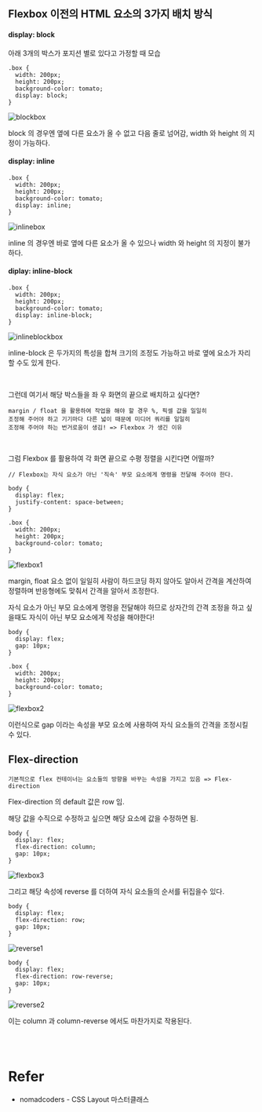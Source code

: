 ## Flexbox 이전의 HTML 요소의 3가지 배치 방식

#### display: block

아래 3개의 박스가 포지션 별로 있다고 가정할 때 모습

```
.box {
  width: 200px;
  height: 200px;
  background-color: tomato;
  display: block;
}
```

![blockbox](../../img/CSS/blockbox.JPG)

block 의 경우엔 옆에 다른 요소가 올 수 없고 다음 줄로 넘어감, width 와 height 의 지정이 가능하다.

#### display: inline

```
.box {
  width: 200px;
  height: 200px;
  background-color: tomato;
  display: inline;
}
```

![inlinebox](../../img/CSS/inlinebox.JPG)

inline 의 경우엔 바로 옆에 다른 요소가 올 수 있으나 width 와 height 의 지정이 불가하다.

#### diplay: inline-block

```
.box {
  width: 200px;
  height: 200px;
  background-color: tomato;
  display: inline-block;
}
```

![inlineblockbox](../../img/CSS/inlineblockbox.JPG)

inline-block 은 두가지의 특성을 합쳐 크기의 조정도 가능하고 바로 옆에 요소가 자리할 수도 있게 한다.

<br>

그런데 여기서 해당 박스들을 좌 우 화면의 끝으로 배치하고 싶다면?

```
margin / float 을 활용하여 작업을 해야 할 경우 %, 픽셀 값을 일일히
조정해 주어야 하고 기기마다 다른 넓이 때문에 미디어 쿼리를 일일히
조정해 주어야 하는 번거로움이 생김! => Flexbox 가 생긴 이유
```

<br>

그럼 Flexbox 를 활용하여 각 화면 끝으로 수평 정렬을 시킨다면 어떨까?


```
// Flexbox는 자식 요소가 아닌 '직속' 부모 요소에게 명령을 전달해 주어야 한다.

body {
  display: flex;
  justify-content: space-between;
}

.box {
  width: 200px;
  height: 200px;
  background-color: tomato;
}
```
![flexbox1](../../img/CSS/flexbox1.JPG)

margin, float 요소 없이 일일히 사람이 하드코딩 하지 않아도 알아서 간격을 계산하여 정렬하며 반응형에도 맞춰서 간격을 알아서 조정한다.

자식 요소가 아닌 부모 요소에게 명령을 전달해야 하므로 상자간의 간격 조정을 하고 싶을때도 자식이 아닌 부모 요소에게 작성을 해야한다!

```
body {
  display: flex;
  gap: 10px;
}

.box {
  width: 200px;
  height: 200px;
  background-color: tomato;
}
```

![flexbox2](../../img/CSS/flexbox2.JPG)

이런식으로 gap 이라는 속성을 부모 요소에 사용하여 자식 요소들의 간격을 조정시킬 수 있다.

## Flex-direction

```
기본적으로 flex 컨테이너는 요소들의 방향을 바꾸는 속성을 가지고 있음 => Flex-direction
```

Flex-direction 의 default 값은 row 임.

해당 값을 수직으로 수정하고 싶으면 해당 요소에 값을 수정하면 됨.

```
body {
  display: flex;
  flex-direction: column;
  gap: 10px;
}
```

![flexbox3](../../img/CSS/flexbox3.JPG)

그리고 해당 속성에 reverse 를 더하여 자식 요소들의 순서를 뒤집을수 있다.

```
body {
  display: flex;
  flex-direction: row;
  gap: 10px;
}
```

![reverse1](../../img/CSS/reverse1.JPG)

```
body {
  display: flex;
  flex-direction: row-reverse;
  gap: 10px;
}
```
![reverse2](../../img/CSS/reverse2.JPG)

이는 column 과 column-reverse 에서도 마찬가지로 작용된다.

<br>
<br>

# Refer
* nomadcoders - CSS Layout 마스터클래스